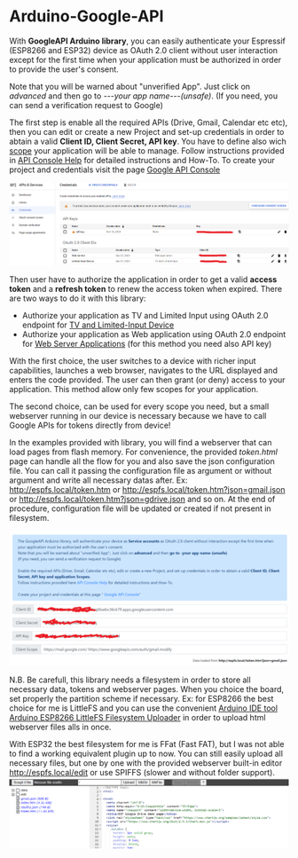 # Arduino-Google-API

With **GoogleAPI Arduino library**, you can easily authenticate your Espressif (ESP8266 and ESP32) device as OAuth 2.0 client without user interaction except for the first time when your application must be authorized in order to provide the user's consent.

Note that you will be warned about "unverified App". Just click on *advanced* and then go to *---your app name---(unsafe)*.
(If you need, you can send a verification request to Google)

The first step is enable all the required APIs (Drive, Gmail, Calendar etc etc), then you can edit or create a new Project and set-up credentials in order to abtain a valid **Client ID, Client Secret, API key**. You have to define also wich [scope](https://developers.google.com/identity/protocols/oauth2/scopes) your application will be able to manage.
Follow instructions provided in [API Console Help](https://support.google.com/googleapi/answer/7037264) for detailed instructions and How-To.
To create your project and credentials visit the page [Google API Console](https://console.developers.google.com/apis/credentials)

![Google API credentials](/credentials1.png)

Then user have to authorize the application in order to get a valid **access token** and a **refresh token** to renew the access token when expired.
There are two ways to do it with this library:
* Authorize your application as TV and Limited Input using OAuth 2.0 endpoint for [TV and Limited-Input Device](https://developers.google.com/identity/protocols/oauth2/limited-input-device)
* Authorize your application as Web application using OAuth 2.0 endpoint for [Web Server Applications](https://developers.google.com/identity/protocols/oauth2/web-server) (for this method you need also API key)

With the first choice, the user switches to a device with richer input capabilities, launches a web browser, navigates to the URL displayed and enters the code provided. The user can then grant (or deny) access to your application.
This method allow only few scopes for your application.

The second choice, can be used for every scope you need, but a small webserver running in our device is necessary because we have to call Google APIs for tokens directly from device!

In the examples provided with library, you will find a webserver that can load pages from flash memory.
For convenience, the provided *token.html* page can handle all the flow for you and also save the json configuration file. You can call it passing the configuration file as argument or without argument and write all necessary datas after.
Ex: http://espfs.local/token.htm or http://espfs.local/token.htm?json=gmail.json or http://espfs.local/token.htm?json=gdrive.json and so on.
At the end of procedure, configuration file will be updated or created if not present in filesystem.

![Tokens Helper page](/token_helper.png)

N.B.
Be carefull, this library needs a filesystem in order to store all necessary data, tokens and webserver pages.
When you choice the board, set properly the partition scheme if necessary. Ex: for ESP8266 the best choice for me is LittleFS and you can use the convenient [Arduino IDE tool Arduino ESP8266 LittleFS Filesystem Uploader](https://github.com/earlephilhower/arduino-esp8266littlefs-plugin) in order to upload html webserver files alls in once.

With ESP32 the best filesystem for me is FFat (Fast FAT), but I was not able to find a working equivalent plugin up to now.
You can still easily upload all necessary files, but one by one with the provided webserver built-in editor http://espfs.local/edit or use SPIFFS (slower and without folder support).
![built-in edit page](/editor.png)
